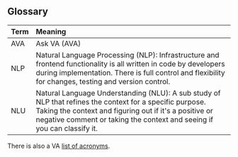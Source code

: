 ## Glossary

|Term|Meaning|
| :-- | :-- |
|AVA|Ask VA (AVA)|
|NLP|Natural Language Processing (NLP): Infrastructure and frontend functionality is all written in code by developers during implementation. There is full control and flexibility for changes, testing and version control.|
|NLU|Natural Language Understanding (NLU): A sub study of NLP that refines the context for a specific purpose. Taking the context and figuring out if it's a positive or negative comment or taking the context and seeing if you can classify it.|

There is also a VA [list of acronyms](https://github.com/department-of-veterans-affairs/acronyms/blob/master/acronyms.csv).

